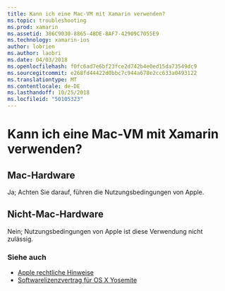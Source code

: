 ```yaml
---
title: Kann ich eine Mac-VM mit Xamarin verwenden?
ms.topic: troubleshooting
ms.prod: xamarin
ms.assetid: 386C9030-8865-48DE-8AF7-42909C7055E9
ms.technology: xamarin-ios
author: lobrien
ms.author: laobri
ms.date: 04/03/2018
ms.openlocfilehash: f0fc6ad7e6bf23fce2d742b4e0ed15da73549dc9
ms.sourcegitcommit: e268fd44422d0bbc7c944a678e2cc633a0493122
ms.translationtype: MT
ms.contentlocale: de-DE
ms.lasthandoff: 10/25/2018
ms.locfileid: "50105323"
---
```

# <a name="can-i-use-a-mac-vm-with-xamarin"></a>Kann ich eine Mac-VM mit Xamarin verwenden? 

## <a name="mac-hardware"></a>Mac-Hardware
Ja; Achten Sie darauf, führen die Nutzungsbedingungen von Apple.

## <a name="non-mac-hardware"></a>Nicht-Mac-Hardware
Nein; Nutzungsbedingungen von Apple ist diese Verwendung nicht zulässig.

### <a name="see-also"></a>Siehe auch
- [Apple rechtliche Hinweise](https://www.apple.com/legal/)
- [Softwarelizenzvertrag für OS X Yosemite](http://images.apple.com/legal/sla/docs/OSX10103.pdf)
